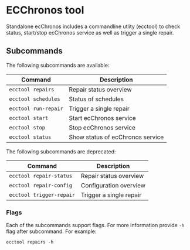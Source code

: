 # ECChronos tool

Standalone ecChronos includes a commandline utlity (ecctool) to check status, start/stop ecChronos service as well as trigger a single repair.

## Subcommands

The following subcommands are available:

| Command                                                             | Description                           |
|---------------------------------------------------------------------|---------------------------------------|
| `ecctool repairs`                                                   | Repair status overview           |
| `ecctool schedules`                                                 | Status of schedules                   |
| `ecctool run-repair`                                                | Trigger a single repair               |
| `ecctool start`                                                     | Start ecChronos service               |
| `ecctool stop`                                                      | Stop ecChronos service                |
| `ecctool status`                                                    | Show status of ecChronos service      |

The following subcommands are deprecated:

| Command                                                             | Description                           |
|---------------------------------------------------------------------|---------------------------------------|
| `ecctool repair-status`                                             | Repair status overview                |
| `ecctool repair-config`                                             | Configuration overview                |
| `ecctool trigger-repair`                                            | Trigger a single repair               |

### Flags

Each of the subcommands support flags. For more information provide `-h` flag after subcommand.
For example:

```
ecctool repairs -h
```